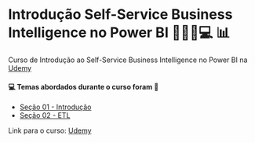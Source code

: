 # Introdução Self-Service Business Intelligence no Power BI 👩🏻‍💻💻 :bar_chart:
Curso de Introdução ao Self-Service Business Intelligence no Power BI na [Udemy](https://www.udemy.com/course/introducao-ao-self-service-business-intelligence-no-power-bi/)
#### :computer: Temas abordados durante o curso foram :rocket:
- [Seção 01 - Introdução](https://github.com/romulovieira777/Introducao_SelfService_Business_Intelligence_no_Power_BI/tree/main/Se%C3%A7%C3%A3o_01_Introdu%C3%A7%C3%A3o)
- [Seção 02 - ETL](https://github.com/romulovieira777/Introducao_SelfService_Business_Intelligence_no_Power_BI/tree/main/Se%C3%A7%C3%A3o_02_ETL)

Link para o curso: [Udemy](https://www.udemy.com/course/introducao-ao-self-service-business-intelligence-no-power-bi/)

